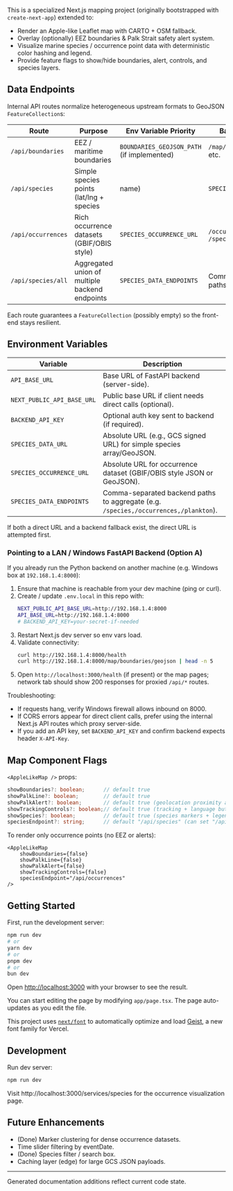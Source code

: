 This is a specialized Next.js mapping project (originally bootstrapped with `create-next-app`) extended to:

- Render an Apple-like Leaflet map with CARTO + OSM fallback.
- Overlay (optionally) EEZ boundaries & Palk Strait safety alert system.
- Visualize marine species / occurrence point data with deterministic color hashing and legend.
- Provide feature flags to show/hide boundaries, alert, controls, and species layers.

## Data Endpoints

Internal API routes normalize heterogeneous upstream formats to GeoJSON `FeatureCollection`s:

| Route | Purpose | Env Variable Priority | Backend Fallback |
|-------|---------|-----------------------|------------------|
| `/api/boundaries` | EEZ / maritime boundaries | `BOUNDARIES_GEOJSON_PATH` (if implemented) | `/map/boundaries/geojson` etc. |
| `/api/species` | Simple species points (lat/lng + species|name) | `SPECIES_DATA_URL` | `/species` |
| `/api/occurrences` | Rich occurrence datasets (GBIF/OBIS style) | `SPECIES_OCCURRENCE_URL` | `/occurrences` then `/species` |
| `/api/species/all` | Aggregated union of multiple backend endpoints | `SPECIES_DATA_ENDPOINTS` | Comma list of backend paths |

Each route guarantees a `FeatureCollection` (possibly empty) so the front-end stays resilient.

## Environment Variables

| Variable | Description |
|----------|-------------|
| `API_BASE_URL` | Base URL of FastAPI backend (server-side). |
| `NEXT_PUBLIC_API_BASE_URL` | Public base URL if client needs direct calls (optional). |
| `BACKEND_API_KEY` | Optional auth key sent to backend (if required). |
| `SPECIES_DATA_URL` | Absolute URL (e.g., GCS signed URL) for simple species array/GeoJSON. |
| `SPECIES_OCCURRENCE_URL` | Absolute URL for occurrence dataset (GBIF/OBIS style JSON or GeoJSON). |
| `SPECIES_DATA_ENDPOINTS` | Comma-separated backend paths to aggregate (e.g. `/species,/occurrences,/plankton`). |

If both a direct URL and a backend fallback exist, the direct URL is attempted first.

### Pointing to a LAN / Windows FastAPI Backend (Option A)

If you already run the Python backend on another machine (e.g. Windows box at `192.168.1.4:8000`):

1. Ensure that machine is reachable from your dev machine (ping or curl).
2. Create / update `.env.local` in this repo with:
	```bash
	NEXT_PUBLIC_API_BASE_URL=http://192.168.1.4:8000
	API_BASE_URL=http://192.168.1.4:8000
	# BACKEND_API_KEY=your-secret-if-needed
	```
3. Restart Next.js dev server so env vars load.
4. Validate connectivity:
	```bash
	curl http://192.168.1.4:8000/health
	curl http://192.168.1.4:8000/map/boundaries/geojson | head -n 5
	```
5. Open `http://localhost:3000/health` (if present) or the map pages; network tab should show 200 responses for proxied `/api/*` routes.

Troubleshooting:
* If requests hang, verify Windows firewall allows inbound on 8000.
* If CORS errors appear for direct client calls, prefer using the internal Next.js API routes which proxy server-side.
* If you add an API key, set `BACKEND_API_KEY` and confirm backend expects header `X-API-Key`.

## Map Component Flags

`<AppleLikeMap />` props:

```ts
showBoundaries?: boolean;      // default true
showPalkLine?: boolean;        // default true
showPalkAlert?: boolean;       // default true (geolocation proximity alerts)
showTrackingControls?: boolean;// default true (tracking + language buttons)
showSpecies?: boolean;         // default true (species markers + legend)
speciesEndpoint?: string;      // default "/api/species" (can set "/api/occurrences" or "/api/species/all")
```

To render only occurrence points (no EEZ or alerts):

```tsx
<AppleLikeMap
	showBoundaries={false}
	showPalkLine={false}
	showPalkAlert={false}
	showTrackingControls={false}
	speciesEndpoint="/api/occurrences"
/>
```

## Getting Started

First, run the development server:

```bash
npm run dev
# or
yarn dev
# or
pnpm dev
# or
bun dev
```

Open [http://localhost:3000](http://localhost:3000) with your browser to see the result.

You can start editing the page by modifying `app/page.tsx`. The page auto-updates as you edit the file.

This project uses [`next/font`](https://nextjs.org/docs/app/building-your-application/optimizing/fonts) to automatically optimize and load [Geist](https://vercel.com/font), a new font family for Vercel.

## Development

Run dev server:

```bash
npm run dev
```

Visit http://localhost:3000/services/species for the occurrence visualization page.

## Future Enhancements

- (Done) Marker clustering for dense occurrence datasets.
- Time slider filtering by eventDate.
- (Done) Species filter / search box.
- Caching layer (edge) for large GCS JSON payloads.

---
Generated documentation additions reflect current code state.
